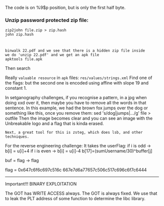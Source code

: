 The code is on %9$p position, but is only the first half byte.

### Unzip password protected zip file:

	zip2john file.zip > zip.hash
	john zip.hash

#
	binwalk 22.pdf and we see that there is a hidden zip file inside
	we do 'unzip 22.pdf' and we get an apk file
	apktools file.apk

Then search

Really `valuable resource` in `apk` files: `res/values/strings.xml`
Find one of the flags:
but the second one is encoded using affine with slope 19 and constant 1.


In setganography challenges, if you recognise a pattern, in a jpg when doing xxd over it, then maybe you have to remove all the words in that sentence. In this example, we had the brown fox jumps over the dog or something like this, once you remove them:
	sed 's/dog|jumps|.../g' file > outfile
Then the image becomes clear and you can see an image with the Unbreakable logo and a flag that is kinda erased.

	Next, a great tool for this is zsteg, which does lsb, and other techniques.


For the reverse engineering challenge: 
It takes the userFlag:
	if i is odd -> b[i] = u[i]+4
	if i is even -> b[i] = u[i]-4
	b[17]=(sumUsername/30)^buffer[j]
	
	
buf = flag -> flag

flag = 0x647c6f6c697c516c
667e7d6a77657c506c517c696c6f7c6444

_________________________________________________________________________

Important!!!
BINARY EXPLOITATION

The GOT has WRITE ACCESS always. The GOT is always fixed. We use that to leak the PLT address of some function to determine the libc library.
